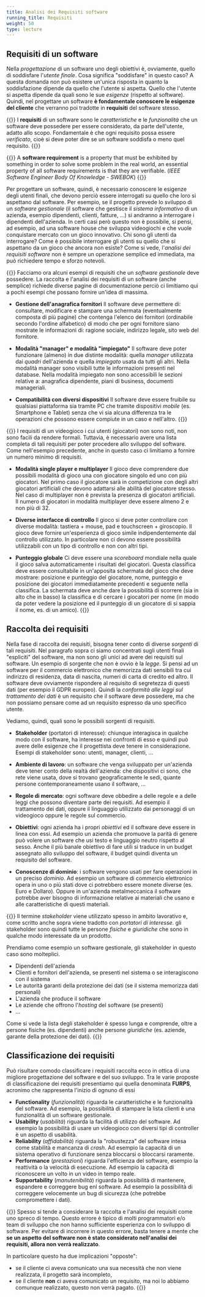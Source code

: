 ```yaml
---
title: Analisi dei Requisiti software
running_title: Requisiti
weight: 50
type: lecture
---
```


## Requisiti di un software

Nella *progettazione* di un software uno degli obiettivi è, ovviamente, quello di
soddisfare l'*utente finale*. Cosa significa "soddisfare" in questo caso? A questa
domanda non può esistere un'unica risposta in quanto la soddisfazione dipende da
quello che l'utente si aspetta. Quello che l'utente si aspetta dipende da quali
sono le sue *esigenze* (rispetto al software). Quindi, nel progettare
un software **è fondamentale conoscere le esigenze del cliente** che verranno poi
tradotte in **requisiti** del software stesso.

{{<def title="Requisiti software">}} 
I **requisiti** di un software sono le *caratteristiche* e le *funzionalità* che un
software deve possedere per essere considerato, da parte dell'utente, adatto allo scopo.
Fondamentale è che ogni requisito possa essere *verificato*, cioè si deve poter dire
se un software soddisfa o meno quel requisito.
{{</def>}}

{{<def title="In English: software requirements">}}
A **software requirement** is a property that must be exhibited by something in order to solve some problem in the real world, an essential property of all software requirements is that they are verifiable. (*IEEE Software Engineer Body Of Knowledge - SWEBOK*)
{{</def>}}


Per progettare un software, quindi, è necessario conoscere le esigenze degli utenti
finali, che devono perciò essere interrogati su quello che loro si aspettano dal
software. Per esempio, se il progetto prevede lo sviluppo di un *software gestionale*
(il software che gestisce il *sistema informativo* di un azienda, esempio dipendenti,
clienti, fatture, ...) si andranno a interrogare i dipendenti dell'azienda.
In certi casi però questo non è possibile, si pensi, ad esempio, ad una
software house che sviluppa videogiochi e che vuole conquistare mercato con un gioco
innovativo. Chi sono gli utenti da interrogare? Come è possibile interrogare gli
utenti su quello che si aspettano da un gioco che ancora non esiste? Come si vede,
l'*analisi dei requisiti software* non è sempre un operazione semplice ed immediata,
ma può richiedere tempo e sforzo notevoli.


{{<example title="software gestionale">}}
Facciamo ora alcuni esempi di requisiti che un *software gestionale* deve possedere.
La raccolta e l'analisi dei requisiti di un software (anche semplice) richiede diverse
pagine di documentazione perciò ci limitiamo qui a pochi esempi che possano fornire
un'idea di massima. 

* **Gestione dell'anagrafica fornitori** Il software deve permettere di: consultare,
modificare e stampare una schermata (eventualmente composta di più pagine) che
contenga l'elenco dei fornitori (ordinabile secondo l'ordine alfabetico) di modo
che per ogni fornitore siano mostrate le informazioni di: ragione sociale, indirizzo
legale, sito web del fornitore.

* **Modalità "manager" e modalità "impiegato"** Il software deve poter funzionare
(almeno) in due distinte modalità: quella *manager* utilizzata dai *quadri*
dell'azienda e quella *impiegato* usata da tutti gli altri. Nella modalità manager
sono visibili tutte le informazioni presenti nel database. Nella modalità impiegato
non sono accessibili le sezioni relative a: anagrafica dipendente, piani di business,
documenti manageriali.

* **Compatibilità con diversi dispositivi** Il software deve essere fruibile su
qualsiasi piattaforma sia tramite PC che tramite dispositivi *mobile* (es. Smartphone
e Tablet) senza che vi sia alcuna differenza tra le operazioni che possono essere
compiute in un caso e nell'altro.
{{</example>}}

{{<example title="videogioco">}}
I requisiti di un videogioco i cui utenti (giocatori) non sono noti, non sono
facili da rendere formali. Tuttavia, è necessario avere una lista completa di
tali requisiti per poter procedere allo sviluppo del software. Come nell'esempio
precedente, anche in questo caso ci limitiamo a fornire un numero minimo di
requisiti.

* **Modalità single player e multiplayer** Il gioco deve comprendere due possibili
modalità di gioco una con giocatore singolo ed uno con più giocatori. Nel primo
caso il giocatore sarà in competizione con degli altri giocatori artificiali che
devono adattarsi alle abilità del giocatore stesso. Nel caso di multiplayer non
è prevista la presenza di giocatori artificiali. Il numero di giocatori in
modalità multiplayer deve essere almeno 2 e non più di 32.

* **Diverse interfacce di controllo** Il gioco si deve poter controllare con diverse
modalità: tastiera + mouse, pad e touchscreen + giroscopio. Il gioco deve fornire
un'esperienza di gioco simile indipendentemente dal controllo utilizzato. In particolare
non ci devono essere possibilità utilizzabili con un tipo di controllo e non con
altri tipi.

* **Punteggio globale** Ci deve essere una *scoreboard* mondiale nella quale
il gioco salva automaticamente i risultati del giocatori. Questa classifica
deve essere consultabile in un'apposita schermata del gioco che deve mostrare:
posizione e punteggio del giocatore, nome, punteggio e posizione dei giocatori
immediatamente precedenti e seguente nella classifica. La schermata deve anche
dare la possibilità di scorrere (sia in alto che in basso) la classifica e di
cercare i giocatori per nome (in modo da poter vedere la posizione ed il
punteggio di un giocatore di si sappia il nome, es. di un amico).
{{</example>}}

## Raccolta dei requisiti

Nella fase di raccolta dei requisiti, bisogna tener conto di diverse *sorgenti* di
tali requisiti. Nel paragrafo sopra ci siamo concentrati sugli utenti finali
"espliciti" del software, ma non sono gli unici ad avere dei requisiti sul software.
Un esempio di sorgente che non è ovvio è la *legge*. Si pensi ad un software per
il commercio elettronico che memorizza dati sensibili tra cui indirizzo di residenza,
data di nascita, numeri di carta di credito ed altro. Il software deve ovviamente
rispondere al requisito di segretezza di questi dati (per esempio il GDPR europeo).
Quindi la *conformità alle leggi sul trattamento dei dati* è un requisito che il
software deve possedere, ma che non possiamo pensare come ad un requisito espresso
da uno specifico utente. 

Vediamo, quindi, quali sono le possibili sorgenti di requisiti.
* **Stakeholder** (portatori di interesse): chiunque interagisca in qualche modo con
il software, ha interesse nei confronti di esso e quindi può avere delle esigenze
che il progettista deve tenere in considerazione. Esempi di stakeholder sono: utenti,
manager, clienti, ...

* **Ambiente di lavoro**: un software che venga sviluppato per un'azienda deve
tener conto della realtà dell'azienda: che dispositivi ci sono, che rete viene
usata, dove si trovano geograficamente le sedi, quante persone contemporaneamente
usano il software, ...

* **Regole di mercato**: ogni software deve obbedire a delle regole e a delle
leggi che possono diventare parte dei requisiti. Ad esempio il trattamento dei
dati, oppure il linguaggio utilizzato dai personaggi di un videogioco oppure le
regole sul commercio.

* **Obiettivi**: ogni azienda ha i propri *obiettivi* ed il software deve
essere in linea con essi. Ad esempio un azienda che promuove la parità di genere
può volere un software che usi testo e linguaggio neutro rispetto al sesso.
Anche il più banale obiettivo di fare utili si traduce in un budget assegnato
allo sviluppo del software, il budget quindi diventa un requisito del software.

* **Conoscenze di dominio**: i software vengono usati per fare operazioni in
un preciso *dominio*. Ad esempio un software di commercio elettronico opera
in uno o più stati dove ci potrebbero essere monete diverse (es. Euro e Dollaro).
Oppure in un'azienda metalmeccanica il software potrebbe aver bisogno di
informazione relative ai materiali che usano e alle caratteristiche di questi
materiali.

{{<observe title="Stakeholder">}}
Il termine *stakeholder* viene utilizzato spesso in ambito lavorativo e, come scritto
anche sopra viene tradotto con *portatori di interesse*. gli stakeholder sono quindi
tutte le persone *fisiche* e *giuridiche* che sono in qualche modo interessate da un
prodotto. 

Prendiamo come esempio un software gestionale, gli stakeholder in questo caso sono
molteplici.
* Dipendenti dell'azienda 
* Clienti e fornitori dell'azienda, se presenti nel sistema o se interagiscono con il sistema
* Le autorità garanti della protezione dei dati (se il sistema memorizza dati personali)
* L'azienda che produce il software
* Le aziende che offrono l'*hosting* del software (se presenti)
* ...

Come si vede la lista degli stakeholder è spesso lunga e comprende, oltre a persone fisiche
(es. dipendenti) anche persone *giuridiche* (es. aziende, garante della protezione dei dati).
{{</observe>}}

## Classificazione dei requisiti

Può risultare comodo classificare i requisiti raccolta ecco in ottica di una
migliore progettazione del software e del suo sviluppo. Tra le varie proposte
di classificazione dei requisiti presentiamo qui quella denominata **FURPS**,
acronimo che rappresenta l'inizio di ognuno di essi
* **Functionality** (*funzionalità*) riguarda le caratteristiche e le funzionalità
del software. Ad esempio, la possibilità di stampare la lista clienti è una
funzionalità di un software gestionale.
* **Usability** (*usabilità*) riguarda la facilità di utilizzo del software.
Ad esempio la possibilità di usare un videogioco con diversi tipi di controller
è un aspetto di usabilità.
* **Reliability** (*affidabilità*) riguarda la "robustezza" del software intesa
come stabilità e mancanza di *crash*. Ad esempio la capacità di un sistema
operativo di funzionare senza bloccarsi o bloccarsi raramente.
* **Performance** (*prestazioni*) riguarda l'efficienza del software, esempio
la reattività o la velocità di esecuzione. Ad esempio la capacità di riconoscere
un volto in un video in tempo reale.
* **Supportability** (*manutenibilità*) riguarda la possibilità di mantenere,
espandere e correggere bug enl software. Ad esempio la possibilità di correggere
velocemente un bug di sicurezza (che potrebbe compromettere i dati).

{{<attention>}}
Spesso si tende a considerare la raccolta e l'analisi dei requisiti come uno spreco di
tempo. Questo errore è tipico di molti programmatori e/o team di sviluppo che non hanno
sufficiente esperienza con lo sviluppo di software. Per evitare di incorrere in questo
errore, basta tenere a mente che **se un aspetto del software non è stato considerato
nell'analisi dei requisiti, allora non verrà realizzato**.

In particolare questo ha due implicazioni "opposte":
* se il cliente ci aveva comunicato una sua necessità che non viene realizzata, il progetto
sarà incompleto,
* se il cliente **non** ci aveva comunicato un requisito, ma noi lo abbiamo comunque
realizzato, questo non verrà pagato.
{{</attention>}}

